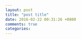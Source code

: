 ```yaml
---
layout: post
title: "post title"
date: 2016-02-22 00:31:26 +0800
comments: true
categories: 
---
```

